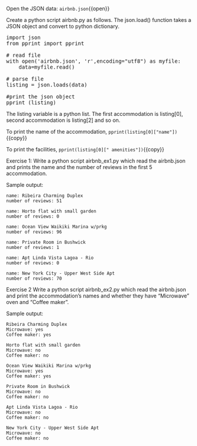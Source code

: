 
Open the JSON data: `airbnb.json`{{open}}


Create a python script airbnb.py as follows. 
The json.load() function takes a JSON object and convert to python dictionary.


<pre class="file" data-filename="demo.py" data-target="replace">
import json
from pprint import pprint

# read file
with open('airbnb.json', 'r',encoding="utf8") as myfile:
    data=myfile.read()

# parse file
listing = json.loads(data)

#print the json object
pprint (listing)
</pre>



The listing variable is a python list. The first accommodation is listing[0], second accommodation is listing[2] and so on.

To print the name of the accommodation, 
`pprint(listing[0]["name"])`{{copy}}

To print the facilities, 
`pprint(listing[0][" amenities"])`{{copy}}





Exercise 1:
Write a python script airbnb_ex1.py which read the airbnb.json and prints the name and the number of reviews in the first 5 accommodation.

Sample output:
```
name: Ribeira Charming Duplex
number of reviews: 51

name: Horto flat with small garden
number of reviews: 0

name: Ocean View Waikiki Marina w/prkg
number of reviews: 96

name: Private Room in Bushwick
number of reviews: 1

name: Apt Linda Vista Lagoa - Rio
number of reviews: 0

name: New York City - Upper West Side Apt
number of reviews: 70

```



Exercise 2
Write a python script airbnb_ex2.py which read the airbnb.json and print the accommodation’s names and whether they have “Microwave” oven and “Coffee maker”.

Sample output:

```
Ribeira Charming Duplex
Microwave: yes
Coffee maker: yes

Horto flat with small garden
Microwave: no
Coffee maker: no

Ocean View Waikiki Marina w/prkg
Microwave: yes
Coffee maker: yes

Private Room in Bushwick
Microwave: no
Coffee maker: no

Apt Linda Vista Lagoa - Rio
Microwave: no
Coffee maker: no

New York City - Upper West Side Apt
Microwave: no
Coffee maker: no

```




